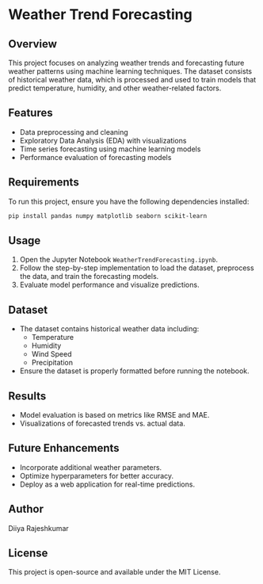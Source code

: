 # Weather Trend Forecasting

## Overview
This project focuses on analyzing weather trends and forecasting future weather patterns using machine learning techniques. The dataset consists of historical weather data, which is processed and used to train models that predict temperature, humidity, and other weather-related factors.

## Features
- Data preprocessing and cleaning
- Exploratory Data Analysis (EDA) with visualizations
- Time series forecasting using machine learning models
- Performance evaluation of forecasting models

## Requirements
To run this project, ensure you have the following dependencies installed:

```bash
pip install pandas numpy matplotlib seaborn scikit-learn
```

## Usage
1. Open the Jupyter Notebook `WeatherTrendForecasting.ipynb`.
2. Follow the step-by-step implementation to load the dataset, preprocess the data, and train the forecasting models.
3. Evaluate model performance and visualize predictions.

## Dataset
- The dataset contains historical weather data including:
  - Temperature
  - Humidity
  - Wind Speed
  - Precipitation
- Ensure the dataset is properly formatted before running the notebook.

## Results
- Model evaluation is based on metrics like RMSE and MAE.
- Visualizations of forecasted trends vs. actual data.

## Future Enhancements
- Incorporate additional weather parameters.
- Optimize hyperparameters for better accuracy.
- Deploy as a web application for real-time predictions.

## Author
Diiya Rajeshkumar

## License
This project is open-source and available under the MIT License.

